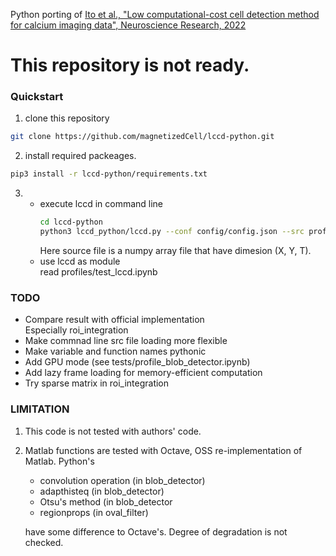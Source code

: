 Python porting of [Ito et al., "Low computational-cost cell detection method for calcium imaging data", Neuroscience Research, 2022](https://www.sciencedirect.com/science/article/pii/S016801022200075X)

# This repository is not ready.

### Quickstart

1. clone this repository

```bash
git clone https://github.com/magnetizedCell/lccd-python.git
```

2. install required packeages.

```bash
pip3 install -r lccd-python/requirements.txt
```

3.
   -  execute lccd in command line  
      ```bash
      cd lccd-python
      python3 lccd_python/lccd.py --conf config/config.json --src profiles/src.npy --dst out.dump
      ```
      Here source file is a numpy array file that have dimesion (X, Y, T).
   - use lccd as module  
      read profiles/test_lccd.ipynb

### TODO
- Compare result with official implementation  
  Especially roi_integration
- Make commnad line src file loading more flexible
- Make variable and function names pythonic
- Add GPU mode (see tests/profile_blob_detector.ipynb)
- Add lazy frame loading for memory-efficient computation
- Try sparse matrix in roi_integration


### LIMITATION
1. This code is not tested with authors' code.
2. Matlab functions are tested with Octave, OSS re-implementation of Matlab. Python's
   - convolution operation (in blob_detector)
   - adapthisteq (in blob_detector)
   - Otsu's method (in blob_detector
   - regionprops (in oval_filter)  

    have some difference to Octave's. Degree of degradation is not checked.